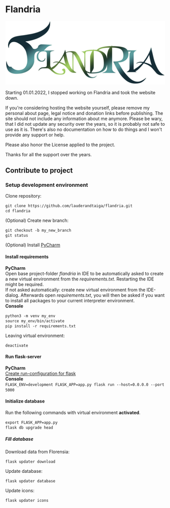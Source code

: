 # Flandria
![](/webapp/static/assets/logo.png?raw=True)


Starting 01.01.2022, I stopped working on Flandria and took the website down.

If you're considering hosting the website yourself, please remove my personal about page, legal notice and donation links before publishing. The site should not include any information about me anymore.
Please be wary, that I did not update any security over the years, so it is probably not safe to use as it is.
There's also no documentation on how to do things and I won't provide any support or help.

Please also honor the License applied to the project.

Thanks for all the support over the years.

## Contribute to project ##

### Setup development environment ###
Clone repository:
```commandline
git clone https://github.com/lauderandtaiga/flandria.git
cd flandria
```

(Optional) Create new branch:
```commandline
git checkout -b my_new_branch
git status
```

(Optional) Install [PyCharm](https://www.jetbrains.com/pycharm/)

#### Install requirements ####
**PyCharm**</br>
Open base project-folder _flandria_ in IDE to be automatically asked to create a new virtual environment from the
_requirements.txt_. Restarting the IDE might be required.</br>
If not asked automatically: create new virtual environment from the IDE-dialog. Afterwards open _requirements.txt_,
you will then be asked if you want to install all packages to your current interpreter environment.
</br>**Console**</br>
```commandline
python3 -m venv my_env
source my_env/bin/activate
pip install -r requirements.txt
```
Leaving virtual environment:
```commandline
deactivate
```

#### Run flask-server ####
**PyCharm**</br>
[Create run-configuration for flask](https://www.jetbrains.com/help/pycharm/run-debug-configuration-flask-server.html)
</br>**Console**</br>
`FLASK_ENV=development FLASK_APP=app.py flask run --host=0.0.0.0 --port 5000`

#### Initialize database ####
Run the following commands with virtual environment **activated**.
```commandline
export FLASK_APP=app.py
flask db upgrade head
```

##### Fill database #####
Download data from Florensia:
```commandline
flask updater download
```
Update database:
```commandline
flask updater database
```
Update icons:
```commandline
flask updater icons
```